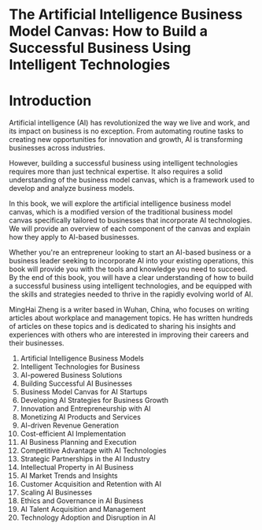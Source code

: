 # The Artificial Intelligence Business Model Canvas: How to Build a Successful Business Using Intelligent Technologies

# Introduction

Artificial intelligence (AI) has revolutionized the way we live and work, and its impact on business is no exception. From automating routine tasks to creating new opportunities for innovation and growth, AI is transforming businesses across industries.

However, building a successful business using intelligent technologies requires more than just technical expertise. It also requires a solid understanding of the business model canvas, which is a framework used to develop and analyze business models.

In this book, we will explore the artificial intelligence business model canvas, which is a modified version of the traditional business model canvas specifically tailored to businesses that incorporate AI technologies. We will provide an overview of each component of the canvas and explain how they apply to AI-based businesses.

Whether you're an entrepreneur looking to start an AI-based business or a business leader seeking to incorporate AI into your existing operations, this book will provide you with the tools and knowledge you need to succeed. By the end of this book, you will have a clear understanding of how to build a successful business using intelligent technologies, and be equipped with the skills and strategies needed to thrive in the rapidly evolving world of AI.

MingHai Zheng is a writer based in Wuhan, China, who focuses on writing articles about workplace and management topics. He has written hundreds of articles on these topics and is dedicated to sharing his insights and experiences with others who are interested in improving their careers and their businesses.



1. Artificial Intelligence Business Models
2. Intelligent Technologies for Business
3. AI-powered Business Solutions
4. Building Successful AI Businesses
5. Business Model Canvas for AI Startups
6. Developing AI Strategies for Business Growth
7. Innovation and Entrepreneurship with AI
8. Monetizing AI Products and Services
9. AI-driven Revenue Generation
10. Cost-efficient AI Implementation
11. AI Business Planning and Execution
12. Competitive Advantage with AI Technologies
13. Strategic Partnerships in the AI Industry
14. Intellectual Property in AI Business
15. AI Market Trends and Insights
16. Customer Acquisition and Retention with AI
17. Scaling AI Businesses
18. Ethics and Governance in AI Business
19. AI Talent Acquisition and Management
20. Technology Adoption and Disruption in AI



